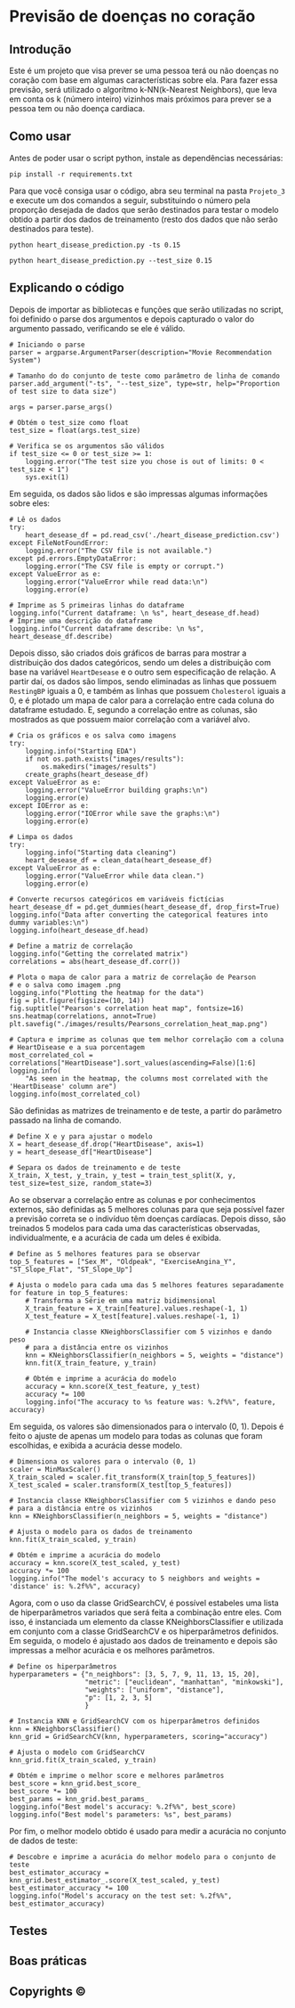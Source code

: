 # Previsão de doenças no coração
## Introdução
Este é um projeto que visa prever se uma pessoa terá ou não doenças no coração com base em algumas características sobre ela. Para fazer essa previsão, será utilizado o algorítmo k-NN(k-Nearest Neighbors), que leva em conta os k (número inteiro) vizinhos mais próximos para prever se a pessoa tem ou não doença cardiaca.

## Como usar
Antes de poder usar o script python, instale as dependências necessárias:
```
pip install -r requirements.txt
```

Para que você consiga usar o código, abra seu terminal na pasta ``Projeto_3`` e execute um dos comandos a seguir, substituindo o número pela proporção desejada de dados que serão destinados para testar o modelo obtido a partir dos dados de treinamento (resto dos dados que não serão destinados para teste).
```
python heart_disease_prediction.py -ts 0.15
```
```
python heart_disease_prediction.py --test_size 0.15
```

## Explicando o código
Depois de importar as bibliotecas e funções que serão utilizadas no script, foi definido o parse dos argumentos e depois capturado o valor do argumento passado, verificando se ele é válido.
```
# Iniciando o parse
parser = argparse.ArgumentParser(description="Movie Recommendation System")

# Tamanho do do conjunto de teste como parâmetro de linha de comando
parser.add_argument("-ts", "--test_size", type=str, help="Proportion of test size to data size")

args = parser.parse_args()

# Obtém o test_size como float
test_size = float(args.test_size)

# Verifica se os argumentos são válidos
if test_size <= 0 or test_size >= 1:
    logging.error("The test size you chose is out of limits: 0 < test_size < 1")
    sys.exit(1)
```

Em seguida, os dados são lidos e são impressas algumas informações sobre eles:
```
# Lê os dados
try:
    heart_desease_df = pd.read_csv('./heart_disease_prediction.csv')
except FileNotFoundError:
    logging.error("The CSV file is not available.")
except pd.errors.EmptyDataError:
    logging.error("The CSV file is empty or corrupt.")
except ValueError as e:
    logging.error("ValueError while read data:\n")
    logging.error(e)

# Imprime as 5 primeiras linhas do dataframe
logging.info("Current dataframe: \n %s", heart_desease_df.head)
# Imprime uma descrição do dataframe
logging.info("Current dataframe describe: \n %s", heart_desease_df.describe)
```

Depois disso, são criados dois gráficos de barras para mostrar a distribuição dos dados categóricos, sendo um deles a distribuição com base na variável ``HeartDesease`` e o outro sem especificação de relação. A partir daí, os dados são limpos, sendo eliminadas as linhas que possuem ``RestingBP`` iguais a 0, e também as linhas que possuem ``Cholesterol`` iguais a 0, e é plotado um mapa de calor para a correlação entre cada coluna do dataframe estudado. E, segundo a correlação entre as colunas, são mostrados as que possuem maior correlação com a variável alvo.
```
# Cria os gráficos e os salva como imagens
try:
    logging.info("Starting EDA")
    if not os.path.exists("images/results"):
        os.makedirs("images/results")
    create_graphs(heart_desease_df)
except ValueError as e:
    logging.error("ValueError building graphs:\n")
    logging.error(e)
except IOError as e:
    logging.error("IOError while save the graphs:\n")
    logging.error(e)

# Limpa os dados
try:
    logging.info("Starting data cleaning")
    heart_desease_df = clean_data(heart_desease_df)
except ValueError as e:
    logging.error("ValueError while data clean.")
    logging.error(e)

# Converte recursos categóricos em variáveis fictícias
heart_desease_df = pd.get_dummies(heart_desease_df, drop_first=True)
logging.info("Data after converting the categorical features into dummy variables:\n")
logging.info(heart_desease_df.head)

# Define a matriz de correlação
logging.info("Getting the correlated matrix")
correlations = abs(heart_desease_df.corr())

# Plota o mapa de calor para a matriz de correlação de Pearson
# e o salva como imagem .png
logging.info("Plotting the heatmap for the data")
fig = plt.figure(figsize=(10, 14))
fig.suptitle("Pearson's correlation heat map", fontsize=16)
sns.heatmap(correlations, annot=True)
plt.savefig("./images/results/Pearsons_correlation_heat_map.png")

# Captura e imprime as colunas que tem melhor correlação com a coluna
# HeartDisease e a sua porcentagem
most_correlated_col = correlations["HeartDisease"].sort_values(ascending=False)[1:6]
logging.info(
    "As seen in the heatmap, the columns most correlated with the 'HeartDisease' column are")
logging.info(most_correlated_col)
```

São definidas as matrizes de treinamento e de teste, a partir do parâmetro passado na linha de comando.
```
# Define X e y para ajustar o modelo
X = heart_desease_df.drop("HeartDisease", axis=1)
y = heart_desease_df["HeartDisease"]

# Separa os dados de treinamento e de teste
X_train, X_test, y_train, y_test = train_test_split(X, y, test_size=test_size, random_state=3)
```

Ao se observar a correlação entre as colunas e por conhecimentos externos, são definidas as 5 melhores colunas para que seja possível fazer a previsão correta se o indivíduo têm doenças cardíacas. Depois disso, são treinados 5 modelos para cada uma das características observadas, individualmente, e a acurácia de cada um deles é exibida.
```
# Define as 5 melhores features para se observar
top_5_features = ["Sex_M", "Oldpeak", "ExerciseAngina_Y", "ST_Slope_Flat", "ST_Slope_Up"]

# Ajusta o modelo para cada uma das 5 melhores features separadamente
for feature in top_5_features:
    # Transforma a Série em uma matriz bidimensional
    X_train_feature = X_train[feature].values.reshape(-1, 1)
    X_test_feature = X_test[feature].values.reshape(-1, 1)

    # Instancia classe KNeighborsClassifier com 5 vizinhos e dando peso
    # para a distância entre os vizinhos
    knn = KNeighborsClassifier(n_neighbors = 5, weights = "distance")
    knn.fit(X_train_feature, y_train)

    # Obtém e imprime a acurácia do modelo
    accuracy = knn.score(X_test_feature, y_test)
    accuracy *= 100
    logging.info("The accuracy to %s feature was: %.2f%%", feature, accuracy)
```

Em seguida, os valores são dimensionados para o intervalo (0, 1). Depois é feito o ajuste de apenas um modelo para todas as colunas que foram escolhidas, e exibida a acurácia desse modelo.
```
# Dimensiona os valores para o intervalo (0, 1)
scaler = MinMaxScaler()
X_train_scaled = scaler.fit_transform(X_train[top_5_features])
X_test_scaled = scaler.transform(X_test[top_5_features])

# Instancia classe KNeighborsClassifier com 5 vizinhos e dando peso
# para a distância entre os vizinhos
knn = KNeighborsClassifier(n_neighbors = 5, weights = "distance")

# Ajusta o modelo para os dados de treinamento
knn.fit(X_train_scaled, y_train)

# Obtém e imprime a acurácia do modelo
accuracy = knn.score(X_test_scaled, y_test)
accuracy *= 100
logging.info("The model's accuracy to 5 neighbors and weights = 'distance' is: %.2f%%", accuracy)
```

Agora, com o uso da classe GridSearchCV, é possível estabeles uma lista de hiperparâmetros variados que será feita a combinação entre eles. Com isso, é instanciada um elemento da classe KNeighborsClassifier e utilizada em conjunto com a classe GridSearchCV e os hiperparâmetros definidos. Em seguida, o modelo é ajustado aos dados de treinamento e depois são impressas a melhor acurácia e os melhores parâmetros.
```
# Define os hiperparâmetros
hyperparameters = {"n_neighbors": [3, 5, 7, 9, 11, 13, 15, 20],
                   "metric": ["euclidean", "manhattan", "minkowski"],
                   "weights": ["uniform", "distance"],
                   "p": [1, 2, 3, 5]
                   }

# Instancia KNN e GridSearchCV com os hiperparâmetros definidos
knn = KNeighborsClassifier()
knn_grid = GridSearchCV(knn, hyperparameters, scoring="accuracy")

# Ajusta o modelo com GridSearchCV
knn_grid.fit(X_train_scaled, y_train)

# Obtém e imprime o melhor score e melhores parâmetros
best_score = knn_grid.best_score_
best_score *= 100
best_params = knn_grid.best_params_
logging.info("Best model's accuracy: %.2f%%", best_score)
logging.info("Best model's parameters: %s", best_params)
```

Por fim, o melhor modelo obtido é usado para medir a acurácia no conjunto de dados de teste:
```
# Descobre e imprime a acurácia do melhor modelo para o conjunto de teste
best_estimator_accuracy = knn_grid.best_estimator_.score(X_test_scaled, y_test)
best_estimator_accuracy *= 100
logging.info("Model's accuracy on the test set: %.2f%%", best_estimator_accuracy)
```

## Testes

## Boas práticas

## Copyrights ©
